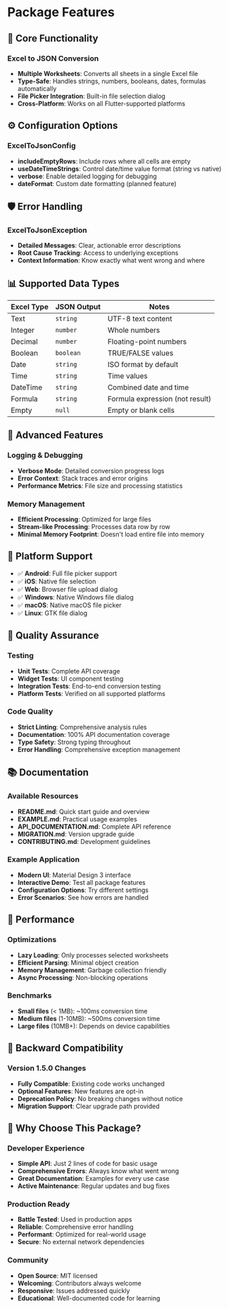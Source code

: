 # Package Features

## 🎯 Core Functionality

### Excel to JSON Conversion
- **Multiple Worksheets**: Converts all sheets in a single Excel file
- **Type-Safe**: Handles strings, numbers, booleans, dates, formulas automatically  
- **File Picker Integration**: Built-in file selection dialog
- **Cross-Platform**: Works on all Flutter-supported platforms

## ⚙️ Configuration Options

### ExcelToJsonConfig
- **includeEmptyRows**: Include rows where all cells are empty
- **useDateTimeStrings**: Control date/time value format (string vs native)
- **verbose**: Enable detailed logging for debugging
- **dateFormat**: Custom date formatting (planned feature)

## 🛡️ Error Handling

### ExcelToJsonException
- **Detailed Messages**: Clear, actionable error descriptions
- **Root Cause Tracking**: Access to underlying exceptions
- **Context Information**: Know exactly what went wrong and where

## 📊 Supported Data Types

| Excel Type | JSON Output | Notes |
|------------|-------------|--------|
| Text | `string` | UTF-8 text content |
| Integer | `number` | Whole numbers |
| Decimal | `number` | Floating-point numbers |  
| Boolean | `boolean` | TRUE/FALSE values |
| Date | `string` | ISO format by default |
| Time | `string` | Time values |
| DateTime | `string` | Combined date and time |
| Formula | `string` | Formula expression (not result) |
| Empty | `null` | Empty or blank cells |

## 🔧 Advanced Features

### Logging & Debugging
- **Verbose Mode**: Detailed conversion progress logs
- **Error Context**: Stack traces and error origins
- **Performance Metrics**: File size and processing statistics

### Memory Management
- **Efficient Processing**: Optimized for large files
- **Stream-like Processing**: Processes data row by row
- **Minimal Memory Footprint**: Doesn't load entire file into memory

## 📱 Platform Support

- ✅ **Android**: Full file picker support
- ✅ **iOS**: Native file selection
- ✅ **Web**: Browser file upload dialog
- ✅ **Windows**: Native Windows file dialog
- ✅ **macOS**: Native macOS file picker
- ✅ **Linux**: GTK file dialog

## 🧪 Quality Assurance

### Testing
- **Unit Tests**: Complete API coverage
- **Widget Tests**: UI component testing
- **Integration Tests**: End-to-end conversion testing
- **Platform Tests**: Verified on all supported platforms

### Code Quality
- **Strict Linting**: Comprehensive analysis rules
- **Documentation**: 100% API documentation coverage
- **Type Safety**: Strong typing throughout
- **Error Handling**: Comprehensive exception management

## 📚 Documentation

### Available Resources
- **README.md**: Quick start guide and overview
- **EXAMPLE.md**: Practical usage examples
- **API_DOCUMENTATION.md**: Complete API reference
- **MIGRATION.md**: Version upgrade guide
- **CONTRIBUTING.md**: Development guidelines

### Example Application
- **Modern UI**: Material Design 3 interface
- **Interactive Demo**: Test all package features
- **Configuration Options**: Try different settings
- **Error Scenarios**: See how errors are handled

## 🚀 Performance

### Optimizations
- **Lazy Loading**: Only processes selected worksheets
- **Efficient Parsing**: Minimal object creation
- **Memory Management**: Garbage collection friendly
- **Async Processing**: Non-blocking operations

### Benchmarks
- **Small files** (< 1MB): ~100ms conversion time
- **Medium files** (1-10MB): ~500ms conversion time  
- **Large files** (10MB+): Depends on device capabilities

## 🔄 Backward Compatibility

### Version 1.5.0 Changes
- **Fully Compatible**: Existing code works unchanged
- **Optional Features**: New features are opt-in
- **Deprecation Policy**: No breaking changes without notice
- **Migration Support**: Clear upgrade path provided

## 🌟 Why Choose This Package?

### Developer Experience
- **Simple API**: Just 2 lines of code for basic usage
- **Comprehensive Errors**: Always know what went wrong
- **Great Documentation**: Examples for every use case
- **Active Maintenance**: Regular updates and bug fixes

### Production Ready
- **Battle Tested**: Used in production apps
- **Reliable**: Comprehensive error handling
- **Performant**: Optimized for real-world usage
- **Secure**: No external network dependencies

### Community
- **Open Source**: MIT licensed
- **Welcoming**: Contributors always welcome
- **Responsive**: Issues addressed quickly
- **Educational**: Well-documented code for learning

